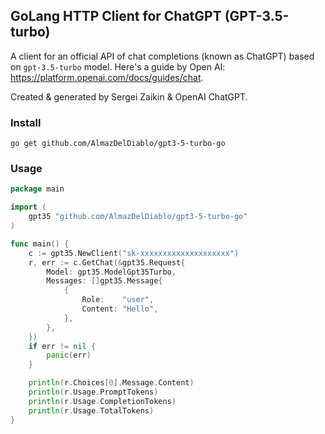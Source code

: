 ## GoLang HTTP Client for ChatGPT (GPT-3.5-turbo)
A client for an official API of chat completions (known as ChatGPT) based on `gpt-3.5-turbo` model.
Here's a guide by Open AI: https://platform.openai.com/docs/guides/chat.

Created & generated by Sergei Zaikin & OpenAI ChatGPT.

### Install
`go get github.com/AlmazDelDiablo/gpt3-5-turbo-go`

### Usage
```go
package main

import (
    gpt35 "github.com/AlmazDelDiablo/gpt3-5-turbo-go"
)

func main() {
	c := gpt35.NewClient("sk-xxxxxxxxxxxxxxxxxxxx")
	r, err := c.GetChat(&gpt35.Request{
		Model: gpt35.ModelGpt35Turbo,
		Messages: []gpt35.Message{
			{
				Role:    "user",
				Content: "Hello",
			},
		},
	})
	if err != nil {
		panic(err)
	}

	println(r.Choices[0].Message.Content)
	println(r.Usage.PromptTokens)
	println(r.Usage.CompletionTokens)
	println(r.Usage.TotalTokens)
}

```
